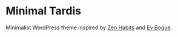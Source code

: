 # Minimal Tardis
Minimalist WordPress theme inspired by [Zen Habits](https://zenhabits.net/) and [Ev Bogue](https://evbogue.com/).
